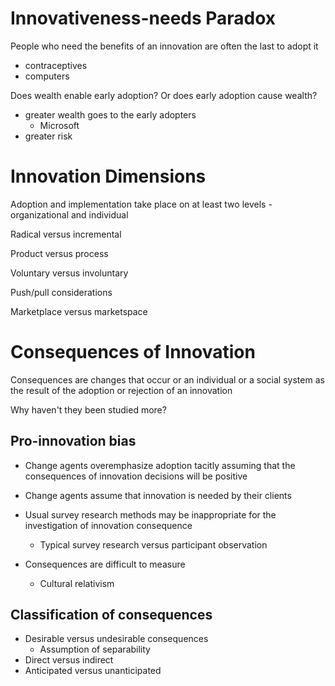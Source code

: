 # Innovativeness-needs Paradox

People who need the benefits of an innovation are often the last to adopt it

* contraceptives
* computers

Does wealth enable early adoption? Or does early adoption cause wealth?

* greater wealth goes to the early adopters
    * Microsoft
* greater risk

# Innovation Dimensions

Adoption and implementation take place on at least two levels - organizational and individual

Radical versus incremental

Product versus process

Voluntary versus involuntary

Push/pull considerations

Marketplace versus marketspace

# Consequences of Innovation

Consequences are changes that occur or an individual or a social system as the result of the adoption or rejection of an innovation

Why haven't they been studied more?

## Pro-innovation bias

* Change agents overemphasize adoption tacitly assuming that the consequences of innovation decisions will be positive
* Change agents assume that innovation is needed by their clients

* Usual survey research methods may be inappropriate for the investigation of innovation consequence
    * Typical survey research versus participant observation

* Consequences are difficult to measure
    * Cultural relativism

## Classification of consequences

* Desirable versus undesirable consequences
    * Assumption of separability
* Direct versus indirect
* Anticipated versus unanticipated
